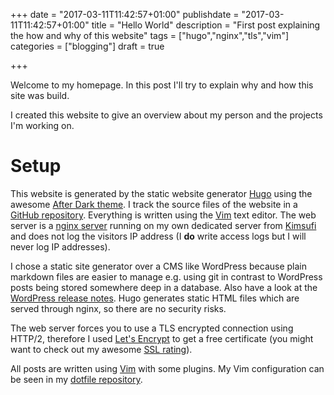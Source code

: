 +++
date = "2017-03-11T11:42:57+01:00"
publishdate = "2017-03-11T11:42:57+01:00"
title = "Hello World"
description = "First post explaining the how and why of this website"
tags = ["hugo","nginx","tls","vim"]
categories = ["blogging"]
draft = true

+++

Welcome to my homepage. In this post I'll try to explain why and how this site was build.

I created this website to give an overview about my person and the projects I'm working on.

<!--more-->

Setup
=
This website is generated by the static website generator [Hugo][1] using the awesome [After Dark theme][2]. I track the source files of the website in a [GitHub repository][3]. Everything is written using the [Vim][4] text editor. The web server is a [nginx server][5] running on my own dedicated server from [Kimsufi][6] and does not log the visitors IP address (I **do** write access logs but I will never log IP addresses).

I chose a static site generator over a CMS like WordPress because plain markdown files are easier to manage e.g. using git in contrast to WordPress posts being stored somewhere deep in a database. Also have a look at the [WordPress release notes][7]. Hugo generates static HTML files which are served through nginx, so there are no security risks.

The web server forces you to use a TLS encrypted connection using HTTP/2, therefore I used [Let's Encrypt][8] to get a free certificate (you might want to check out my awesome [SSL rating][9]).

All posts are written using [Vim][10] with some plugins. My Vim configuration can be seen in my [dotfile repository][11].


[1]: https://gohugo.io/
[2]: https://github.com/comfusion/after-dark
[3]: https://github.com/vbrandl/vbrandl.net
[4]: http://vim.org
[5]: https://nginx.org/
[6]: https://www.kimsufi.com/
[7]: https://wordpress.org/news/category/releases/
[8]: https://letsencrypt.org/
[9]: https://www.ssllabs.com/ssltest/analyze.html?d=www.vbrandl.net
[10]: http://vim.org/
[11]: https://github.com/vbrandl/dotfiles/tree/master/editors/vim/
